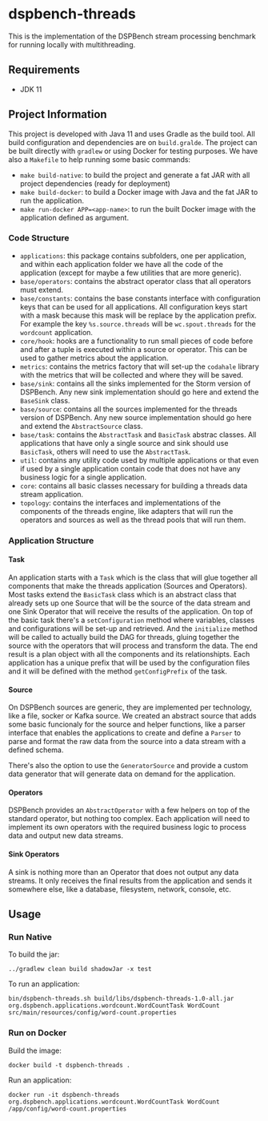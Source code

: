 # dspbench-threads

This is the implementation of the DSPBench stream processing benchmark for running locally with multithreading.

## Requirements

 - JDK 11

## Project Information

This project is developed with Java 11 and uses Gradle as the build tool. All build configuration and dependencies are on `build.gralde`.
The project can be built directly with `gradlew` or using Docker for testing purposes. We have also a `Makefile` to help running some basic commands:

 - `make build-native`: to build the project and generate a fat JAR with all project dependencies (ready for deployment)
 - `make build-docker`: to build a Docker image with Java and the fat JAR to run the application.
 - `make run-docker APP=<app-name>`: to run the built Docker image with the application defined as argument.

### Code Structure

 - `applications`: this package contains subfolders, one per application, and within each application folder we have all the code of the application (except for maybe a few utilities that are more generic).
 - `base/operators`: contains the abstract operator class that all operators must extend.
 - `base/constants`: contains the base constants interface with configuration keys that can be used for all applications. All configuration keys start with a mask because this mask will be replace by the application prefix. For example the key `%s.source.threads` will be `wc.spout.threads` for the `wordcount` application.
 - `core/hook`: hooks are a functionality to run small pieces of code before and after a tuple is executed within a source or operator. This can be used to gather metrics about the application.
 - `metrics`: contains the metrics factory that will set-up the `codahale` library with the metrics that will be collected and where they will be saved.
 - `base/sink`: contains all the sinks implemented for the Storm version of DSPBench. Any new sink implementation should go here and extend the `BaseSink` class.
 - `base/source`: contains all the sources implemented for the threads version of DSPBench. Any new source implementation should go here and extend the `AbstractSource` class.
 - `base/task`: contains the `AbstractTask` and `BasicTask` abstrac classes. All applications that have only a single source and sink should use `BasicTask`, others will need to use the `AbstractTask`.
 - `util`: contains any utility code used by multiple applications or that even if used by a single application contain code that does not have any business logic for a single application.
 - `core`: contains all basic classes necessary for building a threads data stream application.
 - `topology`: contains the interfaces and implementations of the components of the threads engine, like adapters that will run the operators and sources as well as the thread pools that will run them.

### Application Structure

#### Task

An application starts with a `Task` which is the class that will glue together all components that make the threads application (Sources and Operators).
Most tasks extend the `BasicTask` class which is an abstract class that already sets up one Source that will be the source of the data stream and one Sink Operator that will receive the results of the application.
On top of the basic task there's a `setConfiguration` method where variables, classes and configurations will be set-up and retrieved.
And the `initialize` method will be called to actually build the DAG for threads, gluing together the source with the operators that will process and transform the data.
The end result is a plan object with all the components and its relationshipts. Each application has a unique prefix that will be used by the configuration files and it will be defined with the method `getConfigPrefix` of the task.

#### Source

On DSPBench sources are generic, they are implemented per technology, like a file, socker or Kafka source. We created an abstract source that adds some basic funcionaly for the source and helper functions, like a parser interface that enables the applications to create and define a `Parser` to parse and format the raw data from the source into a data stream with a defined schema.

There's also the option to use the `GeneratorSource` and provide a custom data generator that will generate data on demand for the application.

#### Operators

DSPBench provides an `AbstractOperator` with a few helpers on top of the standard operator, but nothing too complex. Each application will need to implement its own operators with the required business logic to process data and output new data streams.

#### Sink Operators

A sink is nothing more than an Operator that does not output any data streams. It only receives the final results from the application and sends it somewhere else, like a database, filesystem, network, console, etc.

## Usage

### Run Native

To build the jar:
```
../gradlew clean build shadowJar -x test
```

To run an application:

```
bin/dspbench-threads.sh build/libs/dspbench-threads-1.0-all.jar org.dspbench.applications.wordcount.WordCountTask WordCount src/main/resources/config/word-count.properties 
```

### Run on Docker

Build the image:
```
docker build -t dspbench-threads .
```

Run an application:
```
docker run -it dspbench-threads org.dspbench.applications.wordcount.WordCountTask WordCount /app/config/word-count.properties
```
